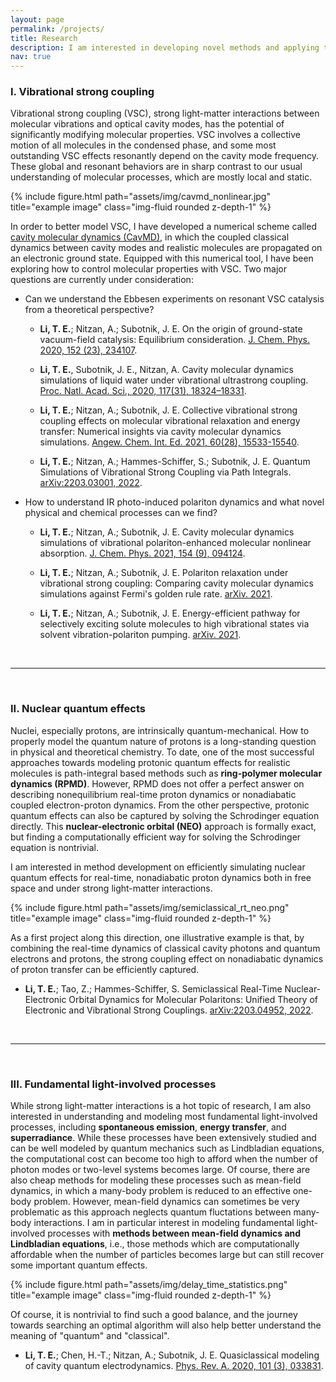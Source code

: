 ```yaml
---
layout: page
permalink: /projects/
title: Research
description: I am interested in developing novel methods and applying these methods to some exciting problems.
nav: true
---
```


### I. Vibrational strong coupling


Vibrational strong coupling (VSC), strong light-matter interactions between molecular vibrations and optical cavity modes, has the potential of significantly modifying molecular properties. VSC involves a collective motion of all molecules in the condensed phase, and some most outstanding VSC effects resonantly depend on the cavity mode frequency. These global and resonant behaviors are in sharp contrast to our usual understanding of molecular processes, which are mostly local and static.

<div class="row justify-content-sm-center">
    <div class="col-sm-8 mt-3 mt-md-0">
        {% include figure.html path="assets/img/cavmd_nonlinear.jpg" title="example image" class="img-fluid rounded z-depth-1" %}
    </div>
</div>

In order to better model VSC, I have developed a numerical scheme called [cavity molecular dynamics (CavMD)](https://github.com/TaoELi/cavity-md-ipi), in which the coupled classical dynamics between cavity modes and realistic molecules are propagated on an electronic ground state. Equipped with this numerical tool, I have been exploring how to control molecular properties with VSC. Two major questions are currently under consideration:

* Can we understand the Ebbesen experiments on resonant VSC catalysis from a theoretical perspective?

  * **Li, T. E.**; Nitzan, A.; Subotnik, J. E. On the origin of ground-state vacuum-field catalysis: Equilibrium consideration. [J. Chem. Phys. 2020, 152 (23), 234107](https://doi.org/10.1063/5.0006472).

  * **Li, T. E.**, Subotnik, J. E., Nitzan, A. Cavity molecular dynamics simulations of liquid water under vibrational ultrastrong coupling. [Proc. Natl. Acad. Sci., 2020, 117(31), 18324–18331](https://doi.org/10.1073/pnas.2009272117).

  * **Li, T. E.**; Nitzan, A.; Subotnik, J. E. Collective vibrational strong coupling effects on molecular vibrational relaxation and energy transfer: Numerical insights via cavity molecular dynamics simulations. [Angew. Chem. Int. Ed. 2021, 60(28), 15533-15540]( https://doi.org/10.1002/anie.202103920).

  * **Li, T. E.**; Nitzan, A.; Hammes-Schiffer, S.; Subotnik, J. E. Quantum Simulations of Vibrational Strong Coupling via Path Integrals. [arXiv:2203.03001, 2022](https://arxiv.org/abs/2203.03001).

* How to understand IR photo-induced polariton dynamics and what novel physical and chemical processes can we find?
  * **Li, T. E.**; Nitzan, A.; Subotnik, J. E. Cavity molecular dynamics simulations of vibrational polariton-enhanced molecular nonlinear absorption. [J. Chem. Phys. 2021, 154 (9), 094124](https://doi.org/10.1063/5.0037623).

  * **Li, T. E.**; Nitzan, A.; Subotnik, J. E. Polariton relaxation under vibrational strong coupling: Comparing cavity molecular dynamics simulations against Fermi's golden rule rate. [arXiv. 2021](https://arxiv.org/abs/2111.12770).

  * **Li, T. E.**; Nitzan, A.; Subotnik, J. E. Energy-efficient pathway for selectively exciting solute molecules to high vibrational states via solvent vibration-polariton pumping. [arXiv. 2021](https://arxiv.org/abs/2104.15121).


<br>
<hr>
<br>

### II. Nuclear quantum effects

Nuclei, especially protons, are intrinsically quantum-mechanical. How to properly model the quantum nature of protons is a long-standing question in physical and theoretical chemistry. To date, one of the most successful approaches towards modeling protonic quantum effects for realistic molecules is path-integral based methods such as **ring-polymer molecular dynamics (RPMD)**. However, RPMD does not offer a perfect answer on  describing nonequilibrium real-time proton dynamics  or nonadiabatic coupled electron-proton dynamics. From the other perspective, protonic quantum effects can also be captured by solving the Schrodinger equation directly. This **nuclear-electronic orbital (NEO)** approach is formally exact, but finding a computationally efficient way for solving  the Schrodinger equation is nontrivial.

I am interested in method development on efficiently simulating nuclear quantum effects for real-time, nonadiabatic proton dynamics both in free space and under strong light-matter interactions.

<div class="row justify-content-sm-center">
    <div class="col-sm-8 mt-3 mt-md-0">
        {% include figure.html path="assets/img/semiclassical_rt_neo.png" title="example image" class="img-fluid rounded z-depth-1" %}
    </div>
</div>

As a first project along this direction, one illustrative example is that, by combining the real-time dynamics of classical cavity photons and quantum electrons and protons, the strong coupling effect on nonadiabatic dynamics of proton transfer can be efficiently captured.

* **Li, T. E.**; Tao, Z.; Hammes-Schiffer, S. Semiclassical Real-Time Nuclear-Electronic Orbital Dynamics for Molecular Polaritons: Unified Theory of Electronic and Vibrational Strong Couplings. [arXiv:2203.04952, 2022](https://arxiv.org/abs/2203.04952v1).

<br>
<hr>
<br>

### III. Fundamental light-involved processes

While strong light-matter interactions is a hot topic of research, I am also interested in understanding and modeling most fundamental light-involved processes, including **spontaneous emission**, **energy transfer**, and **superradiance**. While these processes have been extensively studied and can be well modeled by quantum mechanics such as Lindbladian equations, the computational cost can become too high to afford when the number of photon modes or two-level systems becomes large. Of course, there are also cheap methods for modeling these processes such as mean-field dynamics, in which a many-body problem is reduced to an effective one-body problem. However, mean-field dynamics can sometimes be very problematic as this approach neglects quantum fluctations between many-body interactions. I am in particular interest in modeling fundamental light-involved processes with **methods between mean-field dynamics and Lindbladian equations**, i.e., those methods which are computationally affordable when the number of particles becomes large but can still recover some important quantum effects.

<div class="row justify-content-sm-center">
    <div class="col-sm-8 mt-3 mt-md-0">
        {% include figure.html path="assets/img/delay_time_statistics.png" title="example image" class="img-fluid rounded z-depth-1" %}
    </div>
</div>

Of course, it is nontrivial to find such a good balance, and the journey towards searching an optimal algorithm will also help better understand the meaning of "quantum" and "classical".

* **Li, T. E.**; Chen, H.-T.; Nitzan, A.; Subotnik, J. E. Quasiclassical modeling of cavity quantum electrodynamics. [Phys. Rev. A. 2020, 101 (3), 033831](https://doi.org/10.1103/PhysRevA.101.033831).
